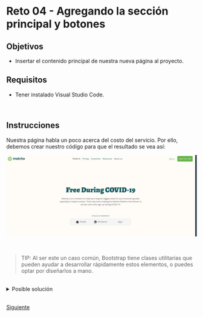 # Reto 04 - Agregando la sección principal y botones

## Objetivos
- Insertar el contenido principal de nuestra nueva página al proyecto.


## Requisitos
- Tener instalado Visual Studio Code.
  

<br/>

## Instrucciones

Nuestra página habla un poco acerca del costo del servicio. Por ello, debemos crear nuestro código para que el resultado se vea así:

![Nueva pagina de tu proyecto](../assets/pricing-html.png)

<br/>

> TIP: Al ser este un caso común, Bootstrap tiene clases utilitarias que pueden ayudar a desarrollar rápidamente estos elementos, o puedes optar por diseñarlos a mano.

<br/>

<details>
  <summary>Posible solución</summary>

Podemos insertar un elemento con un contenedor, para tener la posibilidad de controlar el acomodo de los diversos elementos que tiene este diseño.

```html
<main class="header">
  <article>
    <h1>Free During COVID-19</h1>
    <p>
      Matcha is on a mission to make your blog the biggest asset for your
      business’ growth, especially in today’s context. That’s why we’re
      making the Matcha Platform free forever to all new users who sign up
      during COVID-19.
    </p>
  </article>
</main>
```

</details>

<br/>

[Siguiente](../Ejemplo-04/README.md)
